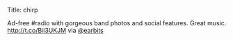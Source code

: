Title: chirp

Ad-free #radio with gorgeous band photos and social features. Great music. <a href="http://t.co/Bii3UKJM">http://t.co/Bii3UKJM</a> via <a href="http://twitter.com/earbits">@earbits</a>
